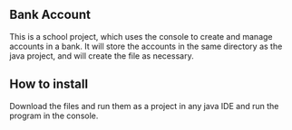 ## Bank Account

This is a school project, which uses the console to create and manage accounts in a bank. 
It will store the accounts in the same directory as the java project, and will create the file as necessary.

## How to install
Download the files and run them as a project in any java IDE and run the program in the console.
